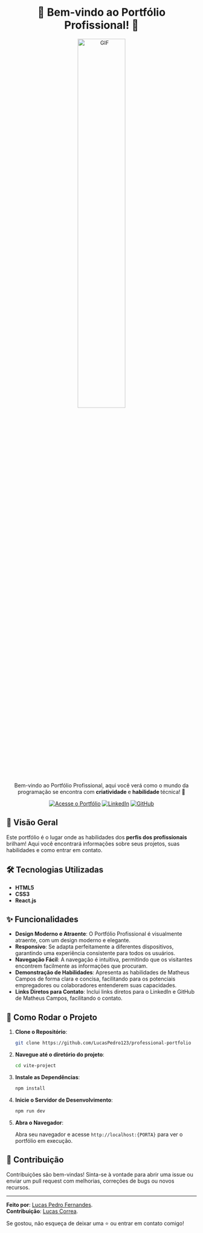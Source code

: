 <!-- Título -->
<h1 align="center">🚀 Bem-vindo ao Portfólio Profissional! 🚀</h1>

<!-- GIF Animado -->
<p align="center">
  <img src="https://i.postimg.cc/tTbNhfKB/preview.png" width="50%"alt="GIF" />
</p>

<!-- Descrição -->
<p align="center">
  Bem-vindo ao Portfólio Profissional, aqui você verá como o mundo da programação se encontra com <strong>criatividade </strong> e <strong>habilidade </strong>técnica! 🎉
</p>

<!-- Botões de Acesso -->
<p align="center">
  <a href="professional-portfolio-eta-six.vercel.app" target="_blank"><img src="https://img.shields.io/badge/Acesse o Portfólio-Agora!-brightgreen" alt="Acesse o Portfólio" /></a>
  <a href="https://www.linkedin.com/in/lucas-pedro-fernandes/" target="_blank"><img src="https://img.shields.io/badge/Contato via LinkedIn-blue" alt="LinkedIn" /></a>
  <a href="https://github.com/LucasPedro123" target="_blank"><img src="https://img.shields.io/badge/Confira o GitHub de Lucas Pedro-blueviolet" alt="GitHub" />
</a>
</p>

<!-- Visão Geral -->
## 🌟 Visão Geral

Este portfólio é o lugar onde as habilidades dos <strong>perfis dos profissionais</strong> brilham! Aqui você encontrará informações sobre seus projetos, suas habilidades e como entrar em contato.

<!-- Tecnologias Utilizadas -->
## 🛠️ Tecnologias Utilizadas

- **HTML5**
- **CSS3**
- **React.js**

<!-- Funcionalidades -->
## ✨ Funcionalidades

- **Design Moderno e Atraente**: O Portfólio Profissional é visualmente atraente, com um design moderno e elegante.
- **Responsivo**: Se adapta perfeitamente a diferentes dispositivos, garantindo uma experiência consistente para todos os usuários.
- **Navegação Fácil**: A navegação é intuitiva, permitindo que os visitantes encontrem facilmente as informações que procuram.
- **Demonstração de Habilidades**: Apresenta as habilidades de Matheus Campos de forma clara e concisa, facilitando para os potenciais empregadores ou colaboradores entenderem suas capacidades.
- **Links Diretos para Contato**: Inclui links diretos para o LinkedIn e GitHub de Matheus Campos, facilitando o contato.

<!-- Como Rodar -->
## 🚀 Como Rodar o Projeto

1. **Clone o Repositório**:

    ```bash
    git clone https://github.com/LucasPedro123/professional-portfolio
    ```

2. **Navegue até o diretório do projeto**:

    ```bash
    cd vite-project
    ```

3. **Instale as Dependências**:

    ```bash
    npm install
    ```

4. **Inicie o Servidor de Desenvolvimento**:

    ```bash
    npm run dev
    ```

5. **Abra o Navegador**:

    Abra seu navegador e acesse `http://localhost:{PORTA}` para ver o portfólio em execução.

<!-- Contribuição -->
## 🤝 Contribuição

Contribuições são bem-vindas! Sinta-se à vontade para abrir uma issue ou enviar um pull request com melhorias, correções de bugs ou novos recursos.

---

<p align="start">

   **Feito por**: [Lucas Pedro Fernandes](https://github.com/LucasPedro123).<br>
   **Contribuição**: [Lucas Correa](https://github.com/lucascorreaa).<br>

  Se gostou, não esqueça de deixar uma ⭐️ ou entrar em contato comigo!
</p>

